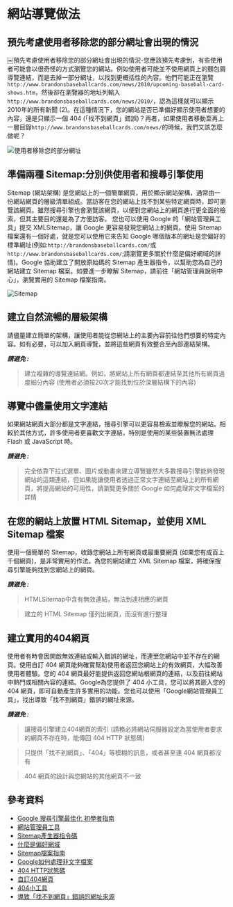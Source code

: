 # 網站導覽做法

## 預先考慮使用者移除您的部分網址會出現的情況

￼預先考慮使用者移除您的部分網址會出現的情況-您應該預先考慮到，有些使用者可能會以很奇怪的方式瀏覽您的網站。例如使用者可能並不使用網頁上的麵包屑導覽連結，而是去掉一部分網址，以找到更概括性的內容。他們可能正在瀏覽`http://www.brandonsbaseballcards.com/news/2010/upcoming-baseball-card-shows.htm`，然後卻在瀏覽器的地址列輸入`http://www.brandonsbaseballcards.com/news/2010/`，認為這樣就可以顯示2010年的所有新聞 (2)。在這種情況下，您的網站是否已準備好顯示使用者想要的內容，還是只顯示一個 404 (「找不到網頁」錯誤)？再者，如果使用者移動至再上一層目錄`http://www.brandonsbaseballcards.com/news/`的時候，我們又該怎麼做呢？

![使用者移除您的部分網址](http://i.imgur.com/aRrf2qr.png)

## 準備兩種 Sitemap:分別供使用者和搜尋引擎使用

Sitemap (網站架構) 是您網站上的一個簡單網頁，用於顯示網站架構，通常由一份網站網頁的層級清單組成。當訪客在您的網站上找不到某些特定網頁時，即可瀏覽該網頁。雖然搜尋引擎也會瀏覽該網頁，以便對您網站上的網頁進行更全面的檢索，但其主要目的還是為了方便訪客。
您也可以使用 Google 的「網站管理員工具」提交 XMLSitemap，讓 Google 更容易發現您網站上的網頁。使用 Sitemap 檔案還有一個好處，就是您可以使用它來告知 Google 哪個版本的網址是您偏好的標準網址(例如:`http://brandonsbaseballcards.com/`或`http://www.brandonsbaseballcards.com/`;請瀏覽更多關於什麼是偏好網域的詳情)。Google 協助建立了開放原始碼的 Sitemap 產生器指令，以幫助您為自己的網站建立 Sitemap 檔案。如要進一步瞭解 Sitemap，請前往「網站管理員說明中心」，瀏覽實用的 Sitemap 檔案指南。

![Sitemap](http://i.imgur.com/hBJiYog.png)

## 建立自然流暢的層級架構

請儘量建立簡單的架構，讓使用者能從您網站上的主要內容前往他們想要的特定內容。如有必要，可以加入網頁導覽，並將這些網頁有效整合至內部連結架構。

***請避免 :***

 > 建立複雜的導覽連結網。例如，將網站上所有網頁都連結至其他所有網頁過度細分內容 (使用者必須按20次才能找到位於深層結構下的內容)

## 導覽中儘量使用文字連結

如果網站網頁大部分都是文字連結，搜尋引擎可以更容易檢索並瞭解您的網站。相較於其他方式，許多使用者更喜歡文字連結，特別是使用的某些裝置無法處理 Flash 或 JavaScript 時。

***請避免 :***

 > 完全依靠下拉式選單、圖片或動畫來建立導覽雖然大多數搜尋引擎能夠發現網站的這類連結，但如果能讓使用者透過正常文字連結至網站上的所有網頁，將提高網站的可用性，請瀏覽更多關於 Google 如何處理非文字檔案的詳情

## 在您的網站上放置 HTML Sitemap，並使用 XML Sitemap 檔案

使用一個簡單的 Sitemap，收錄您網站上所有網頁或最重要網頁 (如果您有成百上千個網頁)，是非常實用的作法。為您的網站建立 XML Sitemap 檔案，將確保搜尋引擎能夠找到您網站上的網頁。

***請避免 :***

 > HTMLSitemap中含有無效連結，無法到達相應的網頁

 > 建立的 HTML Sitemap 僅列出網頁，而沒有進行整理

## 建立實用的404網頁

使用者有時會因開啟無效連結或輸入錯誤的網址，而連至您網站中並不存在的網頁。使用自訂 404 網頁能夠確實幫助使用者返回您網站上的有效網頁，大幅改善使用者體驗。您的 404 網頁最好能提供返回您網站根網頁的連結，以及前往網站中熱門或相關內容的連結。Google為您提供了 404 小工具，您可以將其嵌入您的 404 網頁，即可自動產生許多實用的功能。您也可以使用「Google網站管理員工具」，找出導致「找不到網頁」錯誤的網址來源。

***請避免 :***

 > 讓搜尋引擎建立404網頁的索引 (請務必將網站伺服器設定為當使用者要求的網頁不存在時，能傳回 404 HTTP 狀態碼)

 > 只提供「找不到網頁」、「404」等模糊的訊息，或者甚至連 404 網頁都沒有

 > 404 網頁的設計與您網站的其他網頁不一致

## 參考資料

 * [Google 搜尋引擎最佳化 初學者指南](http://static.googleusercontent.com/external_content/untrusted_dlcp/www.google.com.hk/zh-TW/hk/intl/zh-TW/webmasters/docs/search-engine-optimization-starter-guide-zh-tw.pdf)
 * [網站管理員工具](https://www.google.com/webmasters/tools/home?hl=zh-TW)
 * [Sitemap產生器指令碼](http://code.google.com/p/googlesitemapgenerator/)
 * [什麼是偏好網域](https://support.google.com/webmasters/answer/44231?hl=zh-Hant)
 * [Sitemap檔案指南](https://support.google.com/webmasters/answer/156184)
 * [Google如何處理非文字檔案](https://support.google.com/webmasters/answer/72746)
 * [404 HTTP狀態碼](http://www.w3.org/Protocols/rfc2616/rfc2616-sec10.html)
 * [自訂404網頁](https://support.google.com/webmasters/answer/93641)
 * [404小工具](http://googlewebmastercentral.blogspot.tw/2008/08/make-your-404-pages-more-useful.html)
 * [導致「找不到網頁」錯誤的網址來源](http://googlewebmastercentral.blogspot.tw/2008/10/webmaster-tools-shows-crawl-error.html)
